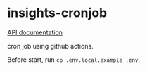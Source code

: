 # insights-cronjob

[API documentation](https://docs.github.com/en/rest/reference/repository-metrics#traffic)

cron job using github actions.

Before start, run `cp .env.local.example .env`.
